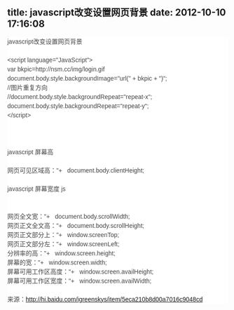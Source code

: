 title: javascript改变设置网页背景
date: 2012-10-10 17:16:08
---

<p style="margin-top:0px;margin-bottom:0px;padding:0px;color:#454545;font-family:'Microsoft Yahei', 微软雅黑, Tahoma, Arial, Helvetica, STHeiti;font-size:14px;line-height:21px;white-space:normal;background-color:#FFFFFF;">
	javascript改变设置网页背景<br />
<br />
&lt;script language="JavaScript"&gt;&nbsp;<br />
var bkpic=http://nsm.cc/img/login.gif
</p>
<p style="margin-top:0px;margin-bottom:0px;padding:0px;color:#454545;font-family:'Microsoft Yahei', 微软雅黑, Tahoma, Arial, Helvetica, STHeiti;font-size:14px;line-height:21px;white-space:normal;background-color:#FFFFFF;">
	document.body.style.backgroundImage="url(" + bkpic + ")";&nbsp;<br />
//图片重复方向&nbsp;<br />
//document.body.style.backgroundRepeat="repeat-x";&nbsp;<br />
document.body.style.backgroundRepeat="repeat-y";&nbsp;<br />
&lt;/script&gt;<br />
<br />
<br />
<br />
javascript 屏幕高<br />
<br />
网页可见区域高："+&nbsp;&nbsp; document.body.clientHeight;
</p>
<p style="margin-top:0px;margin-bottom:0px;padding:0px;color:#454545;font-family:'Microsoft Yahei', 微软雅黑, Tahoma, Arial, Helvetica, STHeiti;font-size:14px;line-height:21px;white-space:normal;background-color:#FFFFFF;">
	<br />
javascript 屏幕宽度 js<br />
<br />
<br />
网页全文宽："+&nbsp;&nbsp; document.body.scrollWidth;&nbsp;&nbsp;&nbsp;<br />
网页正文全文高："+&nbsp;&nbsp; document.body.scrollHeight;&nbsp;&nbsp;&nbsp;<br />
网页正文部分上："+&nbsp;&nbsp; window.screenTop;&nbsp;&nbsp;&nbsp;<br />
网页正文部分左："+&nbsp;&nbsp; window.screenLeft;&nbsp;&nbsp;&nbsp;<br />
分辨率的高："+&nbsp;&nbsp; window.screen.height;&nbsp;&nbsp;&nbsp;<br />
屏幕的宽："+&nbsp;&nbsp; window.screen.width;&nbsp;&nbsp;&nbsp;<br />
屏幕可用工作区高度："+&nbsp;&nbsp; window.screen.availHeight;&nbsp;&nbsp;&nbsp;<br />
屏幕可用工作区宽度："+&nbsp;&nbsp; window.screen.availWidth;
</p>
<p style="margin-top:0px;margin-bottom:0px;padding:0px;color:#454545;font-family:'Microsoft Yahei', 微软雅黑, Tahoma, Arial, Helvetica, STHeiti;font-size:14px;line-height:21px;white-space:normal;background-color:#FFFFFF;">
	<br />
</p>
<p style="margin-top:0px;margin-bottom:0px;padding:0px;color:#454545;font-family:'Microsoft Yahei', 微软雅黑, Tahoma, Arial, Helvetica, STHeiti;font-size:14px;line-height:21px;white-space:normal;background-color:#FFFFFF;">
	来源：<a href="http://hi.baidu.com/igreenskys/item/5eca210b8d00a7016c9048cd">http://hi.baidu.com/igreenskys/item/5eca210b8d00a7016c9048cd</a>
</p>